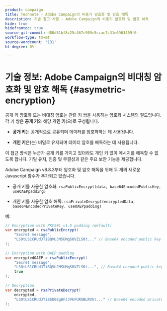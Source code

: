 ```yaml
---
product: campaign
title: Technote - Adobe Campaign의 비동기 암호화 및 암호 해독
description: 기술 참고 사항 - Adobe Campaign의 비동기 암호화 및 암호 해독
hide: true
hidefromtoc: true
source-git-commit: d80d81bf8c25c467c909c9ccac7c31e6963409f0
workflow-type: tm+mt
source-wordcount: '131'
ht-degree: 0%

---
```


# 기술 정보: Adobe Campaign의 비대칭 암호화 및 암호 해독 {#asymetric-encryption}

공개 키 암호화 또는 비대칭 암호는 관련 키 쌍을 사용하는 암호화 시스템의 필드입니다. 각 키 쌍은 **공개 키**&#x200B;와 해당 **개인 키**(으)로 구성됩니다.

* **공개 키**&#x200B;는 공개적으로 공유되며 데이터를 암호화하는 데 사용됩니다.

* **개인 키**&#x200B;은(는) 비밀로 유지되며 데이터 암호를 해독하는 데 사용됩니다.

이 접근 방식은 누군가 공개 키를 가지고 있더라도 개인 키 없이 메시지를 해독할 수 없도록 합니다. 기밀 유지, 인증 및 무결성과 같은 주요 보안 기능을 제공합니다.

Adobe Campaign v8.8.3부터 암호화 및 암호 해독을 위해 두 개의 새로운 Javascript 함수가 추가되고 있습니다.

* 공개 키를 사용한 암호화: `rsaPublicEncrypt(data, base64EncodedPublicKey, useOAEPpadding)`

* 개인 키를 사용한 암호 해독: `rsaPrivateDecrypt(encryptedData, base64EncodedPrivateKey, useOAEPpadding)`


예:

```Java
// Encryption with PKCS#1 v1.5 padding (default)
var encrypted = rsaPublicEncrypt(
    "Secret message",
    "LS0tLS1CRUdJTiBQVUJMSUMgS0VZLS0t..." // Base64 encoded public key
);
 
// Encryption with OAEP padding
var encryptedOAEP = rsaPublicEncrypt(
    "Secret message",
    "LS0tLS1CRUdJTiBQVUJMSUMgS0VZLS0t...", // Base64 encoded public key
    true
);
 
// Decryption
var decrypted = rsaPrivateDecrypt(
    encrypted,
    "LS0tLS1CRUdJTiBSU0EgUFJJVkFURSBLRVkt..." // Base64 encoded private key
);
```

